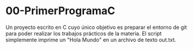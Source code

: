 # 00-PrimerProgramaC

Un proyecto escrito en C cuyo único objetivo es preparar el entorno de git para poder realizar los trabajos prácticos de la materia.
El script simplemente imprime un "Hola Mundo" en un archivo de texto out.txt.

